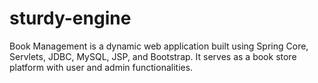 # sturdy-engine
Book Management is a dynamic web application built using Spring Core, Servlets, JDBC, MySQL, JSP, and Bootstrap. It serves as a book store platform with user and admin functionalities.
